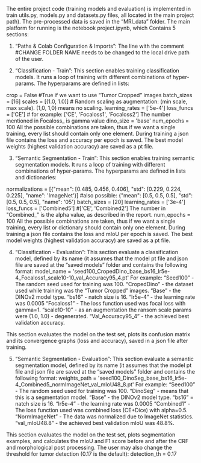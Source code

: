 The entire project code (training models and evaluation) is implemented in train utils.py, models.py and datasets.py files, all located in the main project path). The pre-processed data is saved in the “MRI_data” folder.
The main platform for running is the notebook project.ipynb, which Contains 5 sections:

1. “Paths & Colab Configuration & Imports”:
The line with the comment
#CHANGE FOLDER NAME needs to be changed to the local drive path of the user.

2. “Classification - Train”:
This section enables training classification models. It runs a loop of training with different combinations of hyper-params. The hyperparams are defined in lists:

crop = False #True if we want to use “Tumor Cropped” images
batch_sizes = [16]
scales = [(1.0, 1.0)] # Random scaling as augmentation: (min scale, max scale). (1,0, 1,0) means no scaling.
learning_rates = ['5e-4']
loss_funcs = ['CE'] # for example: ['CE', 'Focaloss1', 'Focaloss2'] The number mentioned in Focaloss_ is gamma value
dino_size = 'base'
num_epochs = 100
All the possible combinations are taken, thus if we want a single training, every list should contain only one element. During training a json file contains the loss and accuracy per epoch is saved. The best model weights (highest validation accuracy) are saved as a pt file.

3. “Semantic Segmentation - Train”:
This section enables training semantic segmentation models. It runs a loop of training with different combinations of hyper-params. The hyperparams are defined in lists and dictionaries:

normalizations = [{"mean": [0.485, 0.456, 0.406], "std": [0.229, 0.224, 0.225], "name": 'ImageNet'}]  #also possible: {"mean": [0.5, 0.5, 0.5], "std": [0.5, 0.5, 0.5], "name": '05'}
batch_sizes = [20]
learning_rates = ['3e-4']
loss_funcs = ['Combined5'] #['CE', 'Combined2']  The number in "Combined_" is the alpha value, as described in the report.
num_epochs = 100
All the possible combinations are taken, thus if we want a single training, every list or dictionary should contain only one element. During training a json file contains the loss and mIoU per epoch is saved. The best model weights (highest validation accuracy) are saved as a pt file.

4. “Classification - Evaluation”:
This section evaluate a classification model, defined by its name (it assumes that the model pt file and json file are saved at the “saved models” folder and contains the following format:
model_name = 'seed100_CropedDino_base_bs16_lr5e-4_Focaloss1_scale10-10_val_Accuracy95_4.pt'
For example:
“Seed100” - The random seed used for training was 100.
“CropedDino” - the dataset used while training was the “Tumor Cropped” images.
“Base” - the DINOv2 model type.
“bs16” - natch size is 16.
“lr5e-4” - the learning rate was 0.0005
“Focaloss1” - The loss function used was focal loss with gamma=1.
“scale10-10” - as an augmentation the ransom scale params were (1.0, 1.0) - degenerated.
“Val_Accuracy95_4” - the achieved best validation accuracy.

This section evaluates the model on the test set, plots its confusion matrix and its convergence graphs (loss and accuracy), saved in a json file after training.

5. “Semantic Segmentation - Evaluation”:
This section evaluate a semantic segmentation model, defined by its name (it assumes that the model pt file and json file are saved at the “saved models” folder and contains the following format:
weights_path = 'seed100_DinoSeg_base_bs16_lr5e-4_Combined5_normImageNet_val_mIoU48_8.pt'
For example:
“Seed100” - The random seed used for training was 100.
“DinoSeg” - means that this is a segmentation model.
“Base” - the DINOv2 model type.
“bs16” = natch size is 16.
“lr5e-4” - the learning rate was 0.0005
“Combined1” - The loss function used was combined loss (CE+Dice) with alpha=0.5.
“NormImageNet” - The data was normalized due to ImageNet statistics.
“val_mIoU48.8” -  the achieved best validation mIoU was 48.8%.

This section evaluates the model on the test set, plots segmentation examples, and calculates the mIoU and F1 score before and after the CRF and morphological post processing. The user may also change the threshold for tumor detection (0.17 is the default):
detection_th = 0.17
